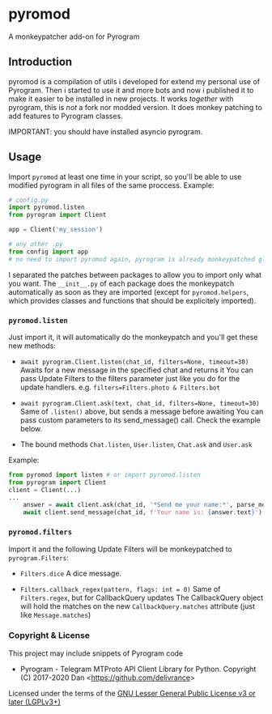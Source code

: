 # pyromod
A monkeypatcher add-on for Pyrogram

## Introduction
pyromod is a compilation of utils i developed for extend my personal use of Pyrogram. Then i started to use it and more bots and now i published it to make it easier to be installed in new projects.
It works *together* with pyrogram, this is *not* a fork nor modded version. It does monkey patching to add features to Pyrogram classes.

IMPORTANT: you should have installed asyncio pyrogram.

## Usage
Import `pyromod` at least one time in your script, so you'll be able to use modified pyrogram in all files of the same proccess. Example:
```python
# config.py
import pyromod.listen
from pyrogram import Client

app = Client('my_session')
```
```python
# any other .py
from config import app
# no need to import pyromod again, pyrogram is already monkeypatched globally (at the same proccess)
```

I separated the patches between packages to allow you to import only what you want. The `__init__.py` of each package does the monkeypatch automatically as soon as they are imported (except for `pyromod.helpers`, which provides classes and functions that should be explicitely imported).

### `pyromod.listen`
Just import it, it will automatically do the monkeypatch and you'll get these new methods:
- `await pyrogram.Client.listen(chat_id, filters=None, timeout=30)`
Awaits for a new message in the specified chat and returns it
You can pass Update Filters to the filters parameter just like you do for the update handlers. e.g. `filters=Filters.photo & Filters.bot`

- `await pyrogram.Client.ask(text, chat_id, filters=None, timeout=30)`
Same of `.listen()` above, but sends a message before awaiting
You can pass custom parameters to its send_message() call. Check the example below.

- The bound methods `Chat.listen`, `User.listen`, `Chat.ask` and `User.ask`

Example:
```python
from pyromod import listen # or import pyromod.listen
from pyrogram import Client
client = Client(...)
...
    answer = await client.ask(chat_id, '*Send me your name:*', parse_mode='Markdown')
    await client.send_message(chat_id, f'Your name is: {answer.text}')    
```

### `pyromod.filters`
Import it and the following Update Filters will be monkeypatched to `pyrogram.Filters`:

- `Filters.dice`
A dice message.

- `Filters.callback_regex(pattern, flags: int = 0)`
Same of `Filters.regex`, but for CallbackQuery updates
The CallbackQuery object will hold the matches on the new `CallbackQuery.matches` attribute (just like `Message.matches`)


### Copyright & License
This project may include snippets of Pyrogram code
- Pyrogram - Telegram MTProto API Client Library for Python. Copyright (C) 2017-2020 Dan <<https://github.com/delivrance>>

Licensed under the terms of the [GNU Lesser General Public License v3 or later (LGPLv3+)](COPYING.lesser)
